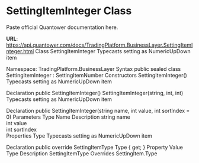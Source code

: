 # SettingItemInteger Class

Paste official Quantower documentation here.

**URL**: https://api.quantower.com/docs/TradingPlatform.BusinessLayer.SettingItemInteger.html
Class SettingItemInteger
Typecasts setting as NumericUpDown item

Namespace: TradingPlatform.BusinessLayer
Syntax
public sealed class SettingItemInteger : SettingItemNumber<int>
Constructors
SettingItemInteger()
Typecasts setting as NumericUpDown item

Declaration
public SettingItemInteger()
SettingItemInteger(string, int, int)
Typecasts setting as NumericUpDown item

Declaration
public SettingItemInteger(string name, int value, int sortIndex = 0)
Parameters
Type	Name	Description
string	name	
int	value	
int	sortIndex	
Properties
Type
Typecasts setting as NumericUpDown item

Declaration
public override SettingItemType Type { get; }
Property Value
Type	Description
SettingItemType	
Overrides
SettingItem.Type
